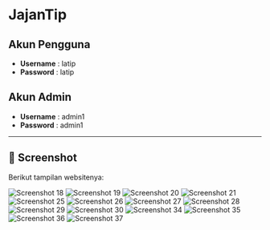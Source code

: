 # JajanTip

## Akun Pengguna
- **Username** : latip  
- **Password** : latip  

## Akun Admin
- **Username** : admin1  
- **Password** : admin1  

---

## 📸 Screenshot
Berikut tampilan websitenya:

![Screenshot 18](ss/Screenshot-18.png)
![Screenshot 19](ss/Screenshot-19.png)
![Screenshot 20](ss/Screenshot-20.png)
![Screenshot 21](ss/Screenshot-21.png)
![Screenshot 25](ss/Screenshot-25.png)
![Screenshot 26](ss/Screenshot-26.png)
![Screenshot 27](ss/Screenshot-27.png)
![Screenshot 28](ss/Screenshot-28.png)
![Screenshot 29](ss/Screenshot-29.png)
![Screenshot 30](ss/Screenshot-30.png)
![Screenshot 34](ss/Screenshot-34.png)
![Screenshot 35](ss/Screenshot-35.png)
![Screenshot 36](ss/Screenshot-36.png)
![Screenshot 37](ss/Screenshot-37.png)
